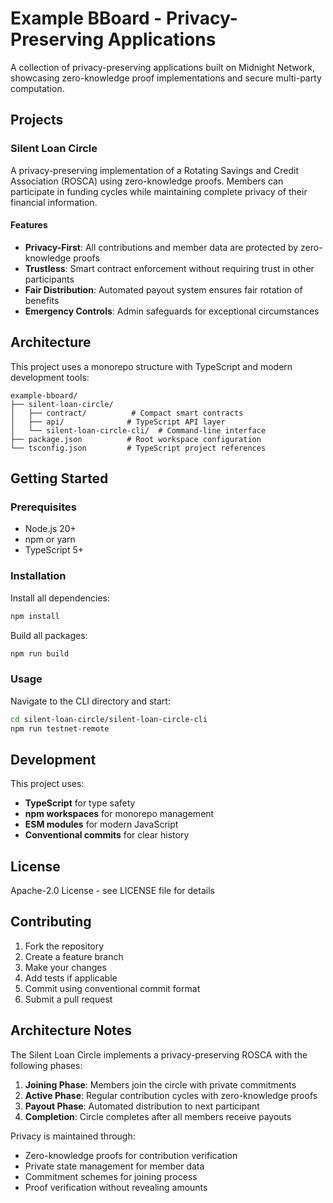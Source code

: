 # Example BBoard - Privacy-Preserving Applications

A collection of privacy-preserving applications built on Midnight Network, showcasing zero-knowledge proof implementations and secure multi-party computation.

## Projects

### Silent Loan Circle

A privacy-preserving implementation of a Rotating Savings and Credit Association (ROSCA) using zero-knowledge proofs. Members can participate in funding cycles while maintaining complete privacy of their financial information.

#### Features
- **Privacy-First**: All contributions and member data are protected by zero-knowledge proofs
- **Trustless**: Smart contract enforcement without requiring trust in other participants
- **Fair Distribution**: Automated payout system ensures fair rotation of benefits
- **Emergency Controls**: Admin safeguards for exceptional circumstances

## Architecture

This project uses a monorepo structure with TypeScript and modern development tools:

```
example-bboard/
├── silent-loan-circle/
│   ├── contract/          # Compact smart contracts
│   ├── api/              # TypeScript API layer
│   └── silent-loan-circle-cli/  # Command-line interface
├── package.json          # Root workspace configuration
└── tsconfig.json         # TypeScript project references
```

## Getting Started

### Prerequisites
- Node.js 20+
- npm or yarn
- TypeScript 5+

### Installation

Install all dependencies:
```bash
npm install
```

Build all packages:
```bash
npm run build
```

### Usage

Navigate to the CLI directory and start:
```bash
cd silent-loan-circle/silent-loan-circle-cli
npm run testnet-remote
```

## Development

This project uses:
- **TypeScript** for type safety
- **npm workspaces** for monorepo management
- **ESM modules** for modern JavaScript
- **Conventional commits** for clear history

## License

Apache-2.0 License - see LICENSE file for details

## Contributing

1. Fork the repository
2. Create a feature branch
3. Make your changes
4. Add tests if applicable
5. Commit using conventional commit format
6. Submit a pull request

## Architecture Notes

The Silent Loan Circle implements a privacy-preserving ROSCA with the following phases:

1. **Joining Phase**: Members join the circle with private commitments
2. **Active Phase**: Regular contribution cycles with zero-knowledge proofs
3. **Payout Phase**: Automated distribution to next participant
4. **Completion**: Circle completes after all members receive payouts

Privacy is maintained through:
- Zero-knowledge proofs for contribution verification
- Private state management for member data
- Commitment schemes for joining process
- Proof verification without revealing amounts
